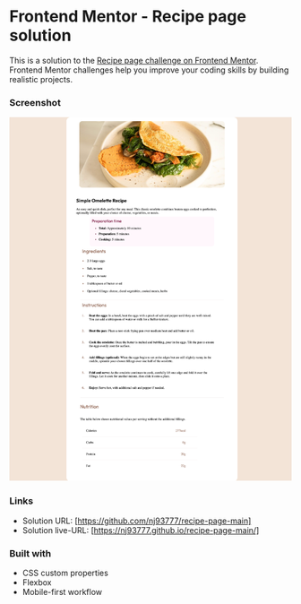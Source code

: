 # Frontend Mentor - Recipe page solution

This is a solution to the [Recipe page challenge on Frontend Mentor](https://www.frontendmentor.io/challenges/recipe-page-KiTsR8QQKm). Frontend Mentor challenges help you improve your coding skills by building realistic projects. 

### Screenshot

![](./ready.png)


### Links

- Solution URL: [https://github.com/nj93777/recipe-page-main]
- Solution live-URL: [https://nj93777.github.io/recipe-page-main/]

### Built with
- CSS custom properties
- Flexbox
- Mobile-first workflow
